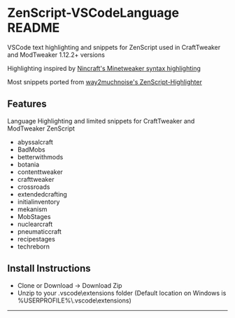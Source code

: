 # ZenScript-VSCodeLanguage README

VSCode text highlighting and snippets for ZenScript used in CraftTweaker and ModTweaker 1.12.2+ versions

Highlighting inspired by [Nincraft's Minetweaker syntax highlighting](https://github.com/Nincraft/minetweaker-syntax-highlighting)

Most snippets ported from [way2muchnoise's ZenScript-Highlighter](https://github.com/way2muchnoise/ZenScript-Highlighter)

## Features

Language Highlighting and limited snippets for CraftTweaker and ModTweaker ZenScript
* abyssalcraft
* BadMobs
* betterwithmods
* botania
* contenttweaker
* crafttweaker
* crossroads
* extendedcrafting
* initialinventory
* mekanism
* MobStages
* nuclearcraft
* pneumaticcraft
* recipestages
* techreborn

## Install Instructions
- Clone or Download -> Download Zip
- Unzip to your .vscode\extensions folder (Default location on Windows is %USERPROFILE%\\.vscode\extensions)


-----------------------------------------------------------------------------------------------------------
